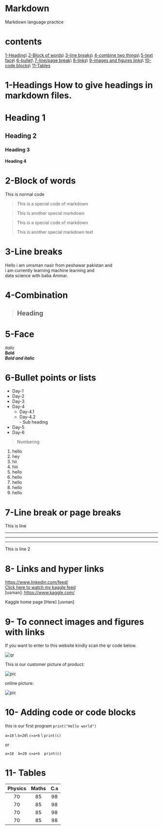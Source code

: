 # Markdown
Markdown language practice

# contents  

[1-Heading](#1-headings)\ 
[2-Block of words](#2-block-of-words)\ 
[3-line breaks](#3-line-breaks)\ 
[4-combine two things](#4-combination)\ 
[5-text face](#5-face)\ 
[6-bullet](#6-bullet-points-or-lists)\ 
[7-line/page break](#7-line-break-or-page-breaks)\ 
[8-links](#8--links-and-hyper-links)\ 
[9-images and figures links](#9--to-connect-images-and-figures-with-links)\ 
[10-code blocks](10--adding-code-or-code-blocks)\ 
[11-Tables](#11--tables)

# 1-Headings  How to give headings in markdown files.  
# Heading 1 
## Heading 2 
### Heading 3 
#### Heading 4  
# 2-Block of words  
This is normal code  
> This is a special code of markdown 

> This is another special markdown   

> This is a special code of markdown 
> 
>This is another special markdown text  
# 3-Line breaks
Hello i am umsman nasir from peshawar pakistan and \
i am currently learning machine  learning and \
data  science with baba Ammar.  
# 4-Combination 
> ## Heading    
# 5-Face
*italic*  
**Bold**  
***Bold and italic***   
# 6-Bullet points or lists 
- Day-1 
- Day-2 
- Day-3 
- Day-4     
   - Day-4.1     
   - Day-4.2         
          - Sub heading 
- Day-5 
- Day-6  
> Numbering  
 1. hello 
 2. hey 
 3. hii
 3. hiii 
 1. hello
 1. hello 
 1. hello 
 1. hello 
 1. hello  
# 7-Line break or page breaks  

This is line 

___ 

***

--- 

This is line 2   

# 8- Links and hyper links  
<https://www.linkedin.com/feed/>  
[Click here to watch my kaggle feed](https://www.kaggle.com/)  
[usman]: https://www.kaggle.com/ 

Kaggle home page [Here] [usman]

# 9- To connect images and figures with links  
If you want to enter to this website kindly scan the qr code below. 

![qr](qr.png)   

[comment]: # (This is also a comment. it will not be shown in the output:)  

This is our customer picture of product:

![pic](pic.jpg)  

online picture:  

![pic](https://www.google.com/search?q=usman+nasir&sxsrf=ALiCzsYXWNiEC_Xq5ZZsQltPTEKiKAFecw:1654840867495&source=lnms&tbm=isch&sa=X&ved=2ahUKEwjXjcTQmqL4AhWk_7sIHT6MA7sQ_AUoAnoECAIQBA&biw=1366&bih=578&dpr=1#imgrc=jdECDL9wI7QSGM)  

# 10- Adding code or code blocks

this is our first program `print("Hello world")`  

[comment]:# (line of code)  

`a=10` \ 
`b=20`\ 
`c=a+b` \ 
`print(c)`  

or  

[comment]:# (block of code)  
``` 
a=10  b=20 c=a+b  print(c)
```  
# 11- Tables
|Physics | Maths | C.s | 
|:--------:|:-------:|:----------:|
| 70| 85| 98| 
|70| 85| 98| 
| 70| 85| 98| 
| 70| 85| 98|


[commment]:# (:----- is use for left allignment of text in table)


[comment]: # (----- : is use for right allignment of text in table) 


[comment]: # (:----- : is use for middle allignment of text in table)


